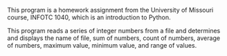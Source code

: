 This program is a homework assignment from the University of Missouri course, INFOTC 1040, which is an introduction to Python.

This program reads a series of integer numbers from a file and determines and displays the name of file, sum of numbers, count of numbers, average of numbers, maximum value, minimum value, and range of values.